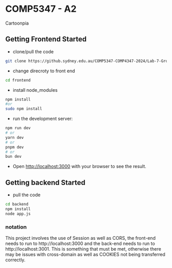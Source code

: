 # COMP5347 - A2

Cartoonpia

## Getting Frontend Started

- clone/pull the code
```bash
git clone https://github.sydney.edu.au/COMP5347-COMP4347-2024/Lab-7-Group6-A2.git
```
- change direcroty to front end
 ```bash
 cd frontend
 ```
- install node_modules
```bash
npm install
#or 
sudo npm install
```
- run the development server:

```bash
npm run dev
# or
yarn dev
# or
pnpm dev
# or
bun dev
```

- Open [http://localhost:3000](http://localhost:3000) with your browser to see the result.

## Getting backend Started
- pull the code
 ```bash
cd backend
npm install
node app.js
 ```

### notation
This project involves the use of Session as well as CORS, the front-end needs to run to http://localhost:3000 and the back-end needs to run to http://localhost:3001. This is something that must be met, otherwise there may be issues with cross-domain as well as COOKIES not being transferred correctly.

